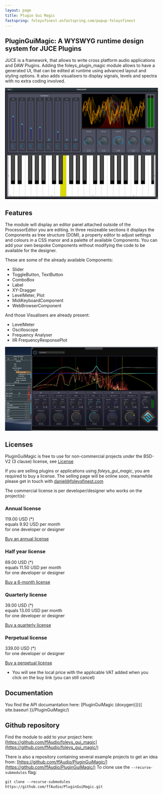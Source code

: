 ```yaml
---
layout: page
title: Plugin Gui Magic
fastspring: foleysfinest.onfastspring.com/popup-foleysfinest
---
```


PluginGuiMagic: A WYSWYG runtime design system for JUCE Plugins
---------------------------------------------------------------

JUCE is a framework, that allows to write cross platform audio applications and DAW Plugins.
Adding the foleys_plugin_magic module allows to have a generated UI, that can be edited at runtime using advanced layout and styling options.
It also adds visualisers to display signals, levels and spectra with no extra coding involved. 

![FoleysSynth Screenshot](/img/FoleysSynth.png)

Features
--------

The module will display an editor panel attached outside of the ProcessorEditor you are editing. In three resizeable sections it displays the Components as tree structure (DOM), a property editor to adjust settings and colours in a CSS manor and a palette of available Components.
You can add your own bespoke Components without modifying the code to be available for the designer.

These are some of the already available Components:

- Slider
- ToggleButton, TextButton
- ComboBox
- Label
- XY-Dragger
- LevelMeter, Plot
- MidiKeyboardComponent
- WebBrowserComponent

And those Visualisers are already present:

- LevelMeter
- Oscilloscope
- Frequency Analyser
- IIR FrequencyResponsePlot

![Equalizer Screenshot](/img/EqualizerExample.png)

Licenses
--------

PluginGuiMagic is free to use for non-commercial projects under the BSD-V2 (3 clause) license, see [License](https://github.com/ffAudio/foleys_gui_magic/blob/master/LICENSE.md)

If you are selling plugins or applications using *foleys_gui_magic*, you are required to buy a license. The selling page will be online soon, meanwhile please get in touch with [daniel@foleysfinest.com](mailto:daniel@foleysfinest.com?Subject=PluginGuiMagic%20License)

The commercial license is per developer/designer who works on the project(s):

### Annual license

119.00 USD (*)    
equals 9.92 USD per month    
for one developer or designer

<a href='#' data-fsc-action="Add,Checkout" data-fsc-item-path-value="pluginguimagic-annual">Buy an annual license</a>

### Half year license

69.00 USD (*)    
equals 11.50 USD per month    
for one developer or designer

<a href='#' data-fsc-action="Add,Checkout" data-fsc-item-path-value="pluginguimagic-halfyear">Buy a 6-month license</a>

### Quarterly license

39.00 USD (*)    
equals 13.00 USD per month    
for one developer or designer

<a href='#' data-fsc-action="Add,Checkout" data-fsc-item-path-value="pluginguimagic-quarterly">Buy a quarterly license</a>

### Perpetual license

339.00 USD (*)    
for one developer or designer

<a href='#' data-fsc-action="Add,Checkout" data-fsc-item-path-value="pluginguimagic-perpetual">Buy a perpetual license</a>



* You will see the local price with the applicable VAT added when you click on the buy link (you can still cancel)


Documentation
-------------

You find the API documantation here: [PluginGuiMagic (doxygen)]({{ site.baseurl }}/PluginGuiMagic/)

Github repository
-----------------

Find the module to add to your project here: [https://github.com/ffAudio/foleys_gui_magic](https://github.com/ffAudio/foleys_gui_magic/)

There is also a repository containing several example projects to get an idea from: [https://github.com/ffAudio/PluginGuiMagic/](https://github.com/ffAudio/PluginGuiMagic/)
To clone use the `--recurse-submodules` flag:
```
git clone --recurse-submodules https://github.com/ffAudio/PluginGuiMagic.git
```


